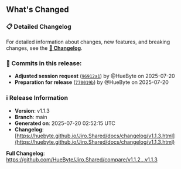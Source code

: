 ## What's Changed

### 📋 Detailed Changelog

For detailed information about changes, new features, and breaking changes, see the [**📖 Changelog**](https://huebyte.github.io/Jiro.Shared/docs/changelog/v1.1.3.html).

### 🔄 Commits in this release:

- **Adjusted session request** ([`96912a1`](https://github.com/HueByte/Jiro.Shared/commit/96912a1)) by @HueByte on 2025-07-20
- **Preparation for release** ([`770019b`](https://github.com/HueByte/Jiro.Shared/commit/770019b)) by @HueByte on 2025-07-20

### ℹ️ Release Information

- **Version**: v1.1.3
- **Branch**: main
- **Generated on**: 2025-07-20 02:52:15 UTC
- **Changelog**: [https://huebyte.github.io/Jiro.Shared/docs/changelog/v1.1.3.html](https://huebyte.github.io/Jiro.Shared/docs/changelog/v1.1.3.html)

**Full Changelog**: <https://github.com/HueByte/Jiro.Shared/compare/v1.1.2...v1.1.3>

